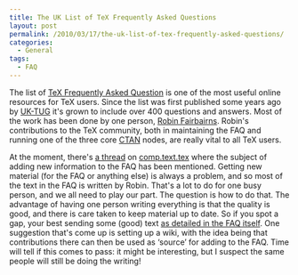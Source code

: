```yaml
---
title: The UK List of TeX Frequently Asked Questions
layout: post
permalink: /2010/03/17/the-uk-list-of-tex-frequently-asked-questions/
categories:
  - General
tags:
  - FAQ
---
```

The list of [TeX Frequently Asked Question](http://www.tex.ac.uk/cgi-bin/texfaq2html?introduction=yes) is one of the most useful online resources for TeX users. Since the list was first published some years ago by [UK-TUG](http://uk.tug.org/) it's grown to include over 400 questions and answers. Most of the work has been done by one person, [Robin Fairbairns](http://www.cl.cam.ac.uk/~rf10/). Robin's contributions to the TeX community, both in maintaining the FAQ and running one of the three core [CTAN](https://www.ctan.org) nodes, are really vital to all TeX users.

At the moment, there's [a thread](http://groups.google.com/group/comp.text.tex/browse_frm/thread/923bd11fef14bc0c) on [comp.text.tex](http://groups.google.com/group/comp.text.tex/topics) where the subject of adding new information to the FAQ has been mentioned. Getting new material (for the FAQ or anything else) is always a problem, and so most of the text in the FAQ is written by Robin. That's a lot to do for one busy person, and we all need to play our part. The question is how to do that. The advantage of having one person writing everything is that the quality is good, and there is care taken to keep material up to date. So if you spot a gap, your best sending some (good) text [as detailed in the FAQ itself](http://www.tex.ac.uk/cgi-bin/texfaq2html?label=noans+newans). One suggestion that's come up is setting up a wiki, with the idea being that contributions there can then be used as ‘source’ for adding to the FAQ. Time will tell if this comes to pass: it might be interesting, but I suspect the same people will still be doing the writing!
